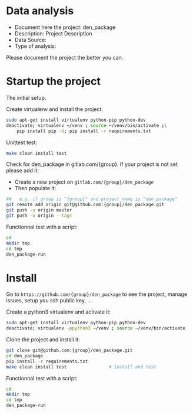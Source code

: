 # Data analysis
- Document here the project: den_package
- Description: Project Description
- Data Source:
- Type of analysis:

Please document the project the better you can.

# Startup the project

The initial setup.

Create virtualenv and install the project:
```bash
sudo apt-get install virtualenv python-pip python-dev
deactivate; virtualenv ~/venv ; source ~/venv/bin/activate ;\
    pip install pip -U; pip install -r requirements.txt
```

Unittest test:
```bash
make clean install test
```

Check for den_package in gitlab.com/{group}.
If your project is not set please add it:

- Create a new project on `gitlab.com/{group}/den_package`
- Then populate it:

```bash
##   e.g. if group is "{group}" and project_name is "den_package"
git remote add origin git@github.com:{group}/den_package.git
git push -u origin master
git push -u origin --tags
```

Functionnal test with a script:

```bash
cd
mkdir tmp
cd tmp
den_package-run
```

# Install

Go to `https://github.com/{group}/den_package` to see the project, manage issues,
setup you ssh public key, ...

Create a python3 virtualenv and activate it:

```bash
sudo apt-get install virtualenv python-pip python-dev
deactivate; virtualenv -ppython3 ~/venv ; source ~/venv/bin/activate
```

Clone the project and install it:

```bash
git clone git@github.com:{group}/den_package.git
cd den_package
pip install -r requirements.txt
make clean install test                # install and test
```
Functionnal test with a script:

```bash
cd
mkdir tmp
cd tmp
den_package-run
```
